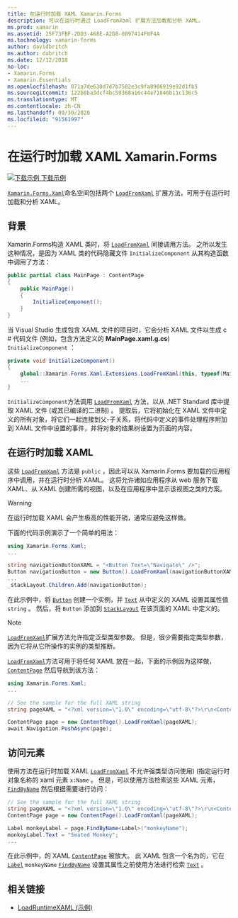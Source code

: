 ```yaml
---
title: 在运行时加载 XAML Xamarin.Forms
description: 可以在运行时通过 LoadFromXaml 扩展方法加载和分析 XAML。
ms.prod: xamarin
ms.assetid: 25F73FBF-2DD3-468E-A2D8-0897414F0F4A
ms.technology: xamarin-forms
author: davidbritch
ms.author: dabritch
ms.date: 12/12/2018
no-loc:
- Xamarin.Forms
- Xamarin.Essentials
ms.openlocfilehash: 071a7de630d7d7b7582e3c9fa8906919e92d1fb5
ms.sourcegitcommit: 122b8ba3dcf4bc59368a16c44e71846b11c136c5
ms.translationtype: MT
ms.contentlocale: zh-CN
ms.lasthandoff: 09/30/2020
ms.locfileid: "91561997"
---
```

# <a name="loading-xaml-at-runtime-in-no-locxamarinforms"></a>在运行时加载 XAML Xamarin.Forms

[![下载示例](~/media/shared/download.png) 下载示例](https://docs.microsoft.com/samples/xamarin/xamarin-forms-samples/xaml-loadruntimexaml)

[`Xamarin.Forms.Xaml`](xref:Xamarin.Forms.Xaml)命名空间包括两个 [`LoadFromXaml`](xref:Xamarin.Forms.Xaml.Extensions.LoadFromXaml*) 扩展方法，可用于在运行时加载和分析 XAML。

## <a name="background"></a>背景

Xamarin.Forms构造 XAML 类时，将 [`LoadFromXaml`](xref:Xamarin.Forms.Xaml.Extensions.LoadFromXaml*) 间接调用方法。 之所以发生这种情况，是因为 XAML 类的代码隐藏文件 `InitializeComponent` 从其构造函数中调用了方法：

```csharp
public partial class MainPage : ContentPage
{
    public MainPage()
    {
        InitializeComponent();
    }
}
```

当 Visual Studio 生成包含 XAML 文件的项目时，它会分析 XAML 文件以生成 c # 代码文件 (例如，包含方法定义的 **MainPage.xaml.g.cs**) `InitializeComponent` ：

```csharp
private void InitializeComponent()
{
    global::Xamarin.Forms.Xaml.Extensions.LoadFromXaml(this, typeof(MainPage));
    ...
}
```

`InitializeComponent`方法调用 [`LoadFromXaml`](xref:Xamarin.Forms.Xaml.Extensions.LoadFromXaml*) 方法，以从 .NET Standard 库中提取 XAML 文件 (或其已编译的二进制) 。 提取后，它将初始化在 XAML 文件中定义的所有对象，将它们一起连接到父-子关系，将代码中定义的事件处理程序附加到 XAML 文件中设置的事件，并将对象的结果树设置为页面的内容。

## <a name="loading-xaml-at-runtime"></a>在运行时加载 XAML

这些 [`LoadFromXaml`](xref:Xamarin.Forms.Xaml.Extensions.LoadFromXaml*) 方法是 `public` ，因此可以从 Xamarin.Forms 要加载的应用程序中调用，并在运行时分析 XAML。 这将允许诸如应用程序从 web 服务下载 XAML、从 XAML 创建所需的视图，以及在应用程序中显示该视图之类的方案。

> [!WARNING]
> 在运行时加载 XAML 会产生极高的性能开销，通常应避免这样做。

下面的代码示例演示了一个简单的用法：

```csharp
using Xamarin.Forms.Xaml;
...

string navigationButtonXAML = "<Button Text=\"Navigate\" />";
Button navigationButton = new Button().LoadFromXaml(navigationButtonXAML);
...
_stackLayout.Children.Add(navigationButton);
```

在此示例中，将 [`Button`](xref:Xamarin.Forms.Button) 创建一个实例，并 [`Text`](xref:Xamarin.Forms.Button.Text) 从中定义的 XAML 设置其属性值 `string` 。 然后，将 `Button` 添加到 [`StackLayout`](xref:Xamarin.Forms.StackLayout) 在该页面的 XAML 中定义的。

> [!NOTE]
> [`LoadFromXaml`](xref:Xamarin.Forms.Xaml.Extensions.LoadFromXaml*)扩展方法允许指定泛型类型参数。 但是，很少需要指定类型参数，因为它将从它所操作的实例的类型推断。

[`LoadFromXaml`](xref:Xamarin.Forms.Xaml.Extensions.LoadFromXaml*)方法可用于将任何 XAML 放在一起，下面的示例因为这样做， [`ContentPage`](xref:Xamarin.Forms.ContentPage) 然后导航到该方法：

```csharp
using Xamarin.Forms.Xaml;
...

// See the sample for the full XAML string
string pageXAML = "<?xml version=\"1.0\" encoding=\"utf-8\"?>\r\n<ContentPage xmlns=\"http://xamarin.com/schemas/2014/forms\"\nxmlns:x=\"http://schemas.microsoft.com/winfx/2009/xaml\"\nx:Class=\"LoadRuntimeXAML.CatalogItemsPage\"\nTitle=\"Catalog Items\">\n</ContentPage>";

ContentPage page = new ContentPage().LoadFromXaml(pageXAML);
await Navigation.PushAsync(page);
```

## <a name="accessing-elements"></a>访问元素

使用方法在运行时加载 XAML [`LoadFromXaml`](xref:Xamarin.Forms.Xaml.Extensions.LoadFromXaml*) 不允许强类型访问使用)  (指定运行时对象名称的 xaml 元素 `x:Name` 。 但是，可以使用方法检索这些 XAML 元素， [`FindByName`](xref:Xamarin.Forms.NameScopeExtensions.FindByName*) 然后根据需要进行访问：

```csharp
// See the sample for the full XAML string
string pageXAML = "<?xml version=\"1.0\" encoding=\"utf-8\"?>\r\n<ContentPage xmlns=\"http://xamarin.com/schemas/2014/forms\"\nxmlns:x=\"http://schemas.microsoft.com/winfx/2009/xaml\"\nx:Class=\"LoadRuntimeXAML.CatalogItemsPage\"\nTitle=\"Catalog Items\">\n<StackLayout>\n<Label x:Name=\"monkeyName\"\n />\n</StackLayout>\n</ContentPage>";
ContentPage page = new ContentPage().LoadFromXaml(pageXAML);

Label monkeyLabel = page.FindByName<Label>("monkeyName");
monkeyLabel.Text = "Seated Monkey";
...
```

在此示例中，的 XAML [`ContentPage`](xref:Xamarin.Forms.ContentPage) 被放大。 此 XAML 包含一个名为的，它在 [`Label`](xref:Xamarin.Forms.Label) `monkeyName` [`FindByName`](xref:Xamarin.Forms.NameScopeExtensions.FindByName*) 设置其属性之前使用方法进行检索 [`Text`](xref:Xamarin.Forms.Label.Text) 。

## <a name="related-links"></a>相关链接

- [LoadRuntimeXAML (示例) ](/samples/xamarin/xamarin-forms-samples/xaml-loadruntimexaml)
